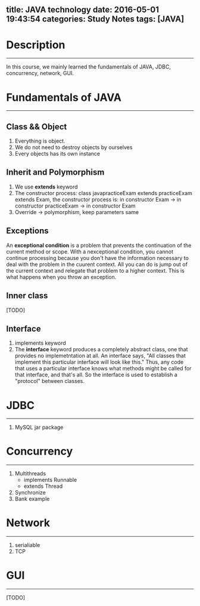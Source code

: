 title: JAVA technology
date: 2016-05-01 19:43:54
categories: Study Notes
tags: [JAVA]
---

# Description
---
In this course, we mainly learned the fundamentals of JAVA, JDBC, concurrency, network, GUI.

# Fundamentals of JAVA
---
## Class && Object
1. Everything is object.
2. We do not need to destroy objects by ourselves
3. Every objects has its own instance

## Inherit and Polymorphism
1. We use **extends** keyword
2. The constructor process:
class javapracticeExam extends practiceExam extends Exam, the constructor process is:
in constructor Exam -> in constructor practiceExam -> in constructor Exam
3. Override -> polymorphism, keep parameters same

## Exceptions
An **exceptional condition** is a problem that prevents the continuation of the current method or scope. With a nexceptional condition, you cannot continue processing because you don't have the information necessary to deal with the problem in the cuurent context. All you can do is jump out of the current context and relegate that problem to a higher context. This is what happens when you throw an exception.

## Inner class
[TODO]

## Interface
1. implements keyword
2. The **interface** keyword produces a completely abstract class, one that provides no implemetntation at all. An interface says, "All classes that implement this particular interface will look like this." Thus, any code that uses a particular interface knows what methods might be called for that interface, and that's all. So the interface is used to establish a "protocol" between classes.

# JDBC
---
1. MySQL jar package

# Concurrency
---
1. Multithreads 
	- implements Runnable
	- extends Thread
2. Synchronize
3. Bank example

# Network
---
1. serialiable
2. TCP

# GUI
---
[TODO]
